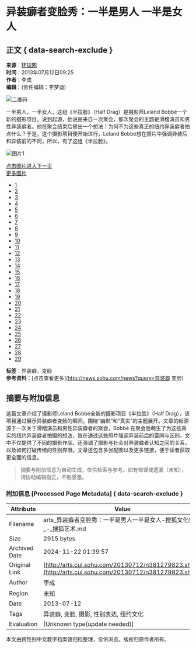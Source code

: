 # 异装癖者变脸秀：一半是男人 一半是女人

## 正文 { data-search-exclude }


**来源**：[环球网](http://ifoto.huanqiu.com/gallery/portrait/2012-07/2656780.html)  
**时间**：2013年07月12日09:25  
**作者**：李成  
**编辑**：(责任编辑：李梦迪)

![二维码](http://s1.rr.itc.cn/qrcode/m/n/381279823.png)

一半男人，一半女人，这组《半拉脸》（Half Drag）是摄影师Leland Bobbé一个新的摄影项目。说到起源，他说是来自一次聚会，那次聚会的主题是滑稽演员和男性异装癖者。他在聚会结束后冒出一个想法：为何不为这些真正的纽约异装癖者拍点什么？于是，这个摄影项目便开始进行，Leland Bobbé想在照片中强调异装后和异装前的不同，所以，有了这组《半拉脸》。

![图片1](http://photocdn.sohu.com/20130711/Img381279825.jpg)
  
[点击图片进入下一页](http://arts.cul.sohu.com/20130712/n381279823_1.shtml)  
[更多图片](http://arts.cul.sohu.com/20130712/n381279823.shtml)  

- [1](http://arts.cul.sohu.com/20130712/n381279823_1.shtml)
- [2](http://arts.cul.sohu.com/20130712/n381279823_2.shtml)
- [3](http://arts.cul.sohu.com/20130712/n381279823_3.shtml)
- [4](http://arts.cul.sohu.com/20130712/n381279823_4.shtml)
- [5](http://arts.cul.sohu.com/20130712/n381279823_5.shtml)
- [6](http://arts.cul.sohu.com/20130712/n381279823_6.shtml)
- [7](http://arts.cul.sohu.com/20130712/n381279823_7.shtml)
- [8](http://arts.cul.sohu.com/20130712/n381279823_8.shtml)
- [9](http://arts.cul.sohu.com/20130712/n381279823_9.shtml)
- [10](http://arts.cul.sohu.com/20130712/n381279823_10.shtml)
- [11](http://arts.cul.sohu.com/20130712/n381279823_11.shtml)
- [12](http://arts.cul.sohu.com/20130712/n381279823_12.shtml)
- [13](http://arts.cul.sohu.com/20130712/n381279823_13.shtml)
- [14](http://arts.cul.sohu.com/20130712/n381279823_14.shtml)
- [15](http://arts.cul.sohu.com/20130712/n381279823_15.shtml)
- [16](http://arts.cul.sohu.com/20130712/n381279823_16.shtml)
- [17](http://arts.cul.sohu.com/20130712/n381279823_17.shtml)
- [18](http://arts.cul.sohu.com/20130712/n381279823_18.shtml)
- [19](http://arts.cul.sohu.com/20130712/n381279823_19.shtml)
- [20](http://arts.cul.sohu.com/20130712/n381279823_20.shtml)
- [21](http://arts.cul.sohu.com/20130712/n381279823_21.shtml)
- [22](http://arts.cul.sohu.com/20130712/n381279823_22.shtml)
- [23](http://arts.cul.sohu.com/20130712/n381279823_23.shtml)
- [24](http://arts.cul.sohu.com/20130712/n381279823_24.shtml)
- [25](http://arts.cul.sohu.com/20130712/n381279823_25.shtml)
- [26](http://arts.cul.sohu.com/20130712/n381279823_26.shtml)
- [27](http://arts.cul.sohu.com/20130712/n381279823_27.shtml)
- [28](http://arts.cul.sohu.com/20130712/n381279823_28.shtml)
- [29](http://arts.cul.sohu.com/20130712/n381279823_29.shtml)

**标签**：异装癖，变脸  
**参考资料**：[点击查看更多](http://news.sohu.com/news?query=异装癖 变脸)
<!-- tcd_original_link http://arts.cul.sohu.com/20130712/n381279823.shtml -->
## 摘要与附加信息

<!-- tcd_abstract -->
这篇文章介绍了摄影师Leland Bobbé全新的摄影项目《半拉脸》（Half Drag），该项目通过展示异装癖者变脸的瞬间，围绕“幽默”和“真实”的主题展开。文章的起源源于一次关于滑稽演员和男性异装癖者的聚会，Bobbé 在聚会后萌生了为这些真实的纽约异装癖者拍摄的想法，旨在通过这些照片强调异装前后的雷同与区别。文中不仅提供了不同的摄影作品，还强调了摄影与社会对异装癖者认知之间的关系，以及如何打破传统的性别界限。文章还包含多张配图以及更多链接，便于读者获取更全面的信息。
<!-- tcd_abstract_end -->

> 摘要与附加信息为自动生成，仅供检索与参考。如有错误或遗漏（未知），请协助编辑指正，不胜感激。

### 附加信息 [Processed Page Metadata] { data-search-exclude }

| Attribute       | Value                                  |
|-----------------|----------------------------------------|
| Filename        | arts_异装癖者变脸秀：一半是男人一半是女人-搜狐文化频道_-_搜狐艺术.md                             |
| Size            | 2915 bytes                           |
| Archived Date   | 2024-11-22 01:39:57                             |
| Original Link   | [http://arts.cul.sohu.com/20130712/n381279823.shtml](http://arts.cul.sohu.com/20130712/n381279823.shtml)                       |
| Author          | 李成                               |
| Region          | 未知                               |
| Date            | 2013-07-12                                 |
| Tags            | 异装癖, 变脸, 摄影, 性别表达, 纽约文化                                 |
| Evaluation            | [Unknown type(update needed)]                                 |
<!-- tcd_table_end -->

本文由跨性别中文数字档案馆归档整理，仅供浏览。版权归原作者所有。
